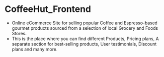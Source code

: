 # CoffeeHut_Frontend

- Online eCommerce Site for selling popular Coffee and Espresso-based gourmet products sourced from a selection of local Grocery and Foods Stores.
- This is the place where you can find different Products, Pricing plans, A separate section for best-selling products, User testimonials, Discount plans and many more.
